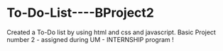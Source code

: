 # To-Do-List----BProject2
Created a To-Do list by using html and css and javascript.
Basic Project number 2 - assigned during UM - INTERNSHIP program !
